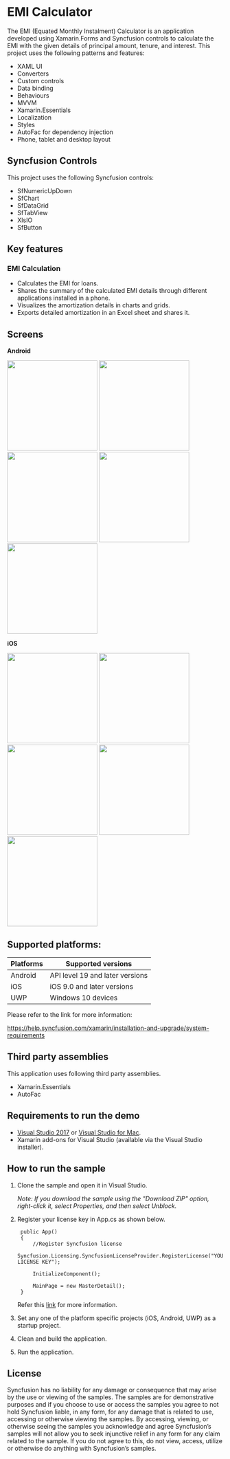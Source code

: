 # EMI Calculator

The EMI (Equated Monthly Instalment) Calculator is an application developed using Xamarin.Forms and Syncfusion controls to calculate the EMI with the given details of principal amount, tenure, and interest. This project uses the following patterns and features:

* XAML UI
* Converters
* Custom controls
* Data binding
* Behaviours
* MVVM
* Xamarin.Essentials 
* Localization
* Styles
* AutoFac for dependency injection
* Phone, tablet and desktop layout

## Syncfusion Controls

This project uses the following Syncfusion controls:

* SfNumericUpDown
* SfChart
* SfDataGrid
* SfTabView
* XlsIO
* SfButton

## Key features

### EMI Calculation

* Calculates the EMI for loans.
* Shares the summary of the calculated EMI details through different applications installed in a phone.
* Visualizes the amortization details in charts and grids.
* Exports detailed amortization in an Excel sheet and shares it.

## Screens

**Android**

<img src="images/android/home.png" Width="210" /> <img src="images/android/chart.jpg" Width="210" /> <img src="images/android/grid.png" Width="210" /> <img src="images/android/share.png" Width="210" />
<img src="images/android/excel.png" Width="210" />

**iOS**

<img src="images/ios/home.png" Width="210" /> <img src="images/ios/chart.png" Width="210" /> <img src="images/ios/grid.png" Width="210" /> <img src="images/ios/share.png" Width="210" />
<img src="images/ios/excel.png" Width="210" />

## Supported platforms: ##

| Platforms | Supported versions |
| --------- | ------------------ |
| Android   | API level 19 and later versions |
| iOS | iOS 9.0 and later versions |
| UWP | Windows 10 devices |

Please refer to the link for more information:

<https://help.syncfusion.com/xamarin/installation-and-upgrade/system-requirements>


## Third party assemblies

This application uses following third party assemblies. 

* Xamarin.Essentials
* AutoFac

## Requirements to run the demo ##

* [Visual Studio 2017](https://visualstudio.microsoft.com/downloads/) or [Visual Studio for Mac](https://visualstudio.microsoft.com/vs/mac/).
* Xamarin add-ons for Visual Studio (available via the Visual Studio installer).

## How to run the sample ##
  
1. Clone the sample and open it in Visual Studio.

   *Note: If you download the sample using the "Download ZIP" option, right-click it, select Properties, and then select Unblock.*

2. Register your license key in App.cs as shown below.

        public App()
        {
            //Register Syncfusion license
            Syncfusion.Licensing.SyncfusionLicenseProvider.RegisterLicense("YOUR LICENSE KEY");

            InitializeComponent();

            MainPage = new MasterDetail();
        } 

   Refer this [link](https://help.syncfusion.com/common/essential-studio/licensing/license-key#xamarinforms) for more information.

3. Set any one of the platform specific projects (iOS, Android, UWP) as a startup project.
4. Clean and build the application.
5. Run the application.

## License ##

Syncfusion has no liability for any damage or consequence that may arise by the use or viewing of the samples. The samples are for demonstrative purposes and if you choose to use or access the samples you agree to not hold Syncfusion liable, in any form, for any damage that is related to use, accessing or otherwise viewing the samples. By accessing, viewing, or otherwise seeing the samples you acknowledge and agree Syncfusion’s samples will not allow you to seek injunctive relief in any form for any claim related to the sample. If you do not agree to this, do not view, access, utilize or otherwise do anything with Syncfusion’s samples.

